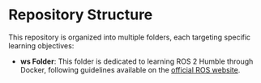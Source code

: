 # Repository Structure

This repository is organized into multiple folders, each targeting specific learning objectives:

- **ws Folder**: This folder is dedicated to learning ROS 2 Humble through Docker, following guidelines available on the [official ROS website](https://docs.ros.org/en/humble/Tutorials.html).
